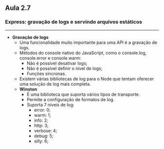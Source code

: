 ## Aula 2.7
### Express: gravação de logs e servindo arquivos estáticos
---
- **Gravação de logs**
	- Uma funcionalidade muito importante para uma API é a gravação de logs.
	- Métodos do console nativo do JavaScript, como o console.log, console.error e console.warm:
		- Não é possível desativar logs;
		- Não é possível definir o nível de logs;
		- Funções síncronas.
	- Existem várias bibliotecas de log para o Node que tentam oferecer uma solução de log mais completa.
	- **Winston**
		- É uma biblioteca que suporta vários tipos de transporte.
		- Permite a configuração de formatos de log.
		- Suporta 7 níveis de log:
			- error: 0;
			- warm: 1;
			- info: 2;
			- http: 3;
			- verbose: 4;
			- debug: 5;
			- silly: 6;